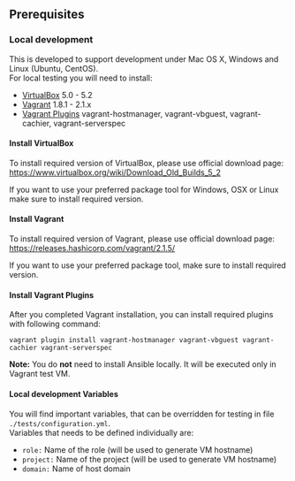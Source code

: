 ## Prerequisites

### Local development

This is developed to support development under Mac OS X, Windows and Linux (Ubuntu, CentOS).\
For local testing you will need to install:
* [VirtualBox](#install-virtualbox) 5.0 - 5.2
* [Vagrant](#install-vagrant) 1.8.1 - 2.1.x
* [Vagrant Plugins](#install-vagrant-plugins) vagrant-hostmanager, vagrant-vbguest, vagrant-cachier, vagrant-serverspec

#### Install VirtualBox

To install required version of VirtualBox, please use official download page:
https://www.virtualbox.org/wiki/Download_Old_Builds_5_2

If you want to use your preferred package tool for Windows, OSX or Linux make sure to install required version.

#### Install Vagrant

To install required version of Vagrant, please use official download page:
https://releases.hashicorp.com/vagrant/2.1.5/

If you want to use your preferred package tool, make sure to install required version.

#### Install Vagrant Plugins

After you completed Vagrant installation, you can install required plugins with following command:
```
vagrant plugin install vagrant-hostmanager vagrant-vbguest vagrant-cachier vagrant-serverspec
```

**Note:** You do **not** need to install Ansible locally. It will be executed only in Vagrant test VM.

#### Local development Variables
You will find important variables, that can be overridden for testing in file `./tests/configuration.yml`.\
Variables that needs to be defined individually are:
* `role:` Name of the role (will be used to generate VM hostname)
* `project:` Name of the project (will be used to generate VM hostname)
* `domain:` Name of host domain
